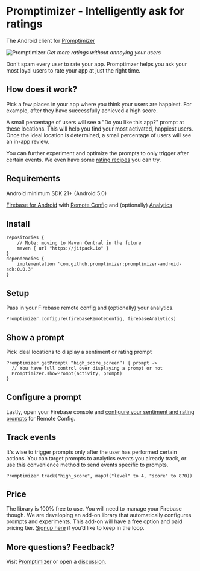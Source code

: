 # Promptimizer - Intelligently ask for ratings
The Android client for [Promptimizer](https://get.asogiraffe.com/promptimizer)

![Promptimizer](https://user-images.githubusercontent.com/140911/116790809-2db52180-aa6b-11eb-9a15-19c45f350e9b.png)
_Get more ratings without annoying your users_

Don't spam every user to rate your app.
Promptimzer helps you ask your most loyal users to rate your app at just the right time.

## How does it work?
Pick a few places in your app where you think your users are happiest.
For example, after they have successfully achieved a high score.

A small percentage of users will see a "Do you like this app?" prompt at these locations.
This will help you find your most activated, happiest users.
Once the ideal location is determined, a small percentage of users will see an in-app review.

You can further experiment and optimize the prompts to only trigger after certain events.
We even have some [rating recipes](https://github.com/promptimizer/promptimizer-android-sdk/wiki) you can try.

## Requirements
Android minimum SDK 21+ (Android 5.0)

[Firebase for Android](https://firebase.google.com/docs/android/setup) with [Remote Config](https://firebase.google.com/docs/remote-config) and (optionally) [Analytics](https://firebase.google.com/docs/analytics)

## Install
```
repositories {
    // Note: moving to Maven Central in the future
    maven { url "https://jitpack.io" }
}
dependencies {
    implementation 'com.github.promptimizer:promptimizer-android-sdk:0.0.3'
}
```

## Setup
Pass in your Firebase remote config and (optionally) your analytics.
```
Promptimizer.configure(firebaseRemoteConfig, firebaseAnalytics)
```

## Show a prompt
Pick ideal locations to display a sentiment or rating prompt
```
Promptimizer.getPrompt( “high_score_screen”) { prompt ->
  // You have full control over displaying a prompt or not
  Promptimizer.showPrompt(activity, prompt)
}
```

## Configure a prompt
Lastly, open your Firebase console and [configure your sentiment and rating prompts](https://github.com/promptimizer/promptimizer-android-sdk/wiki) for Remote Config.

## Track events
It's wise to trigger prompts only after the user has performed certain actions.
You can target prompts to analytics events you already track, or use this convenience method to send events specific to prompts.
```
Promptimizer.track("high_score", mapOf("level" to 4, "score" to 870))
```

## Price
The library is 100% free to use. You will need to manage your Firebase though. We are developing an add-on library that automatically configures prompts and experiments. This add-on will have a free option and paid pricing tier. [Signup here](https://fedebehrens.typeform.com/to/j5SNfvc6) if you’d like to keep in the loop.

## More questions? Feedback?
Visit [Promptimizer](https://get.asogiraffe.com/promptimizer) or open a [discussion](https://github.com/promptimizer/promptimizer-android-sdk/discussions).
